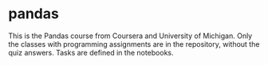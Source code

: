 # pandas
This is the Pandas course from Coursera and University of Michigan. Only the classes with programming assignments are in the repository, without the quiz answers. Tasks are defined in the notebooks.
